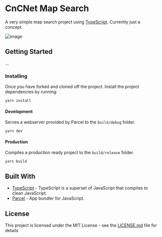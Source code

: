 # CnCNet Map Search 

A very simple map search project using [TypeScript](https://www.typescriptlang.org).
Currently just a concept.

![image](https://user-images.githubusercontent.com/6104940/61753925-11218b00-ada9-11e9-854f-cb1844a493a9.png)


## Getting Started
...

### Installing

Once you have forked and cloned off the project. 
Install the project dependencies by running:

```
yarn install
```

#### Development
Serves a webserver provided by Parcel to the `build/debug` folder.
```
yarn dev
```

#### Production
Compiles a production ready project to the `build/release` folder.

```
yarn build
```

## Built With

* [TypeScript](https://www.typescriptlang.org) - TypeScript is a superset of JavaScript that compiles to clean JavaScript.
* [Parcel](https://en.parceljs.org) - App bundler for JavaScript.

## License

This project is licensed under the MIT License - see the [LICENSE.md](LICENSE.md) file for details
